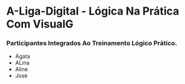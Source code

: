 # A-Liga-Digital - Lógica Na Prática Com VisualG

### Participantes Integrados Ao Treinamento Lógico Prático.

* Ágata
* ALina
* Aline
* José
